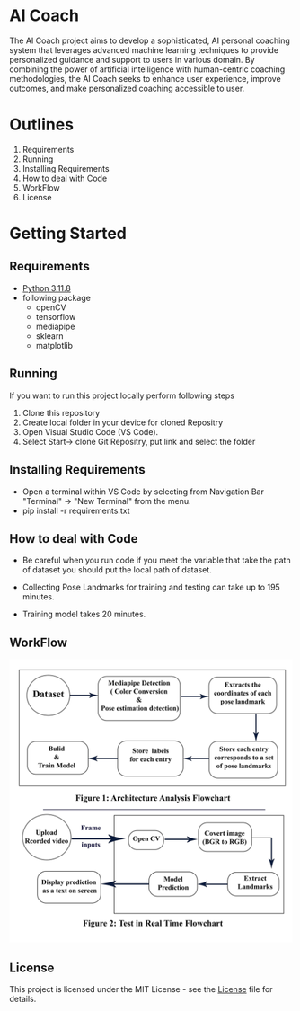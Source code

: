 # AI Coach
The AI Coach project aims to develop a sophisticated, AI personal coaching system that leverages advanced machine learning techniques to provide personalized guidance and support to users in various domain. By combining the power of artificial intelligence with human-centric coaching methodologies, the AI Coach seeks to enhance user experience, improve outcomes, and make personalized coaching accessible to user.

# Outlines
1. Requirements
2. Running
3. Installing Requirements
4. How to deal with Code
5. WorkFlow
6. License
# Getting Started
## Requirements


- [Python 3.11.8](https://www.python.org/downloads/release/python-3118/) 
- following package
   - openCV
   - tensorflow
   - mediapipe
   - sklearn
   - matplotlib
 
  
## Running
If you want to run this project locally perform following steps 


1. Clone this repository
2. Create local folder in your device for cloned Repositry 
3. Open Visual Studio Code (VS Code).
4.  Select Start-> clone Git Repositry, put link and select the folder

## Installing Requirements
- Open a terminal within VS Code by selecting from Navigation Bar "Terminal" -> "New Terminal" from the menu.
- pip install -r requirements.txt


## How to deal with Code
- Be careful when you run code if you meet the variable that take the path of dataset you should put the local path of dataset.


 
- Collecting Pose Landmarks for training and testing can take up to 195 minutes.

  
- Training model takes 20 minutes.


## WorkFlow
<img src="/Arch.png" width="600" >

## License
This project is licensed under the MIT License - see the [License](/LICENSE) file for details.


  






